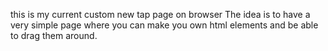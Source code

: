 this is my current custom new tap page on browser
The idea is to have a very simple page where you can make you own html elements and be able to drag them around.
